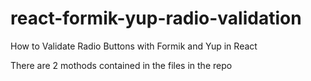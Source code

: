 # react-formik-yup-radio-validation
How to Validate Radio Buttons with Formik and Yup in React
<p>
There are 2 mothods contained in the files in the repo
</p>
